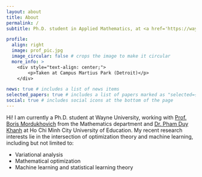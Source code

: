 ```yaml
---
layout: about
title: About
permalink: /
subtitle: Ph.D. student in Applied Mathematics, at <a href='https://wayne.edu/'>Wayne State University</a>

profile:
  align: right
  image: prof_pic.jpg
  image_circular: false # crops the image to make it circular
  more_info: >
    <div style="text-align: center;">
        <p>Taken at Campus Martius Park (Detroit)</p>
    </div>

news: true # includes a list of news items
selected_papers: true # includes a list of papers marked as "selected={true}"
social: true # includes social icons at the bottom of the page
---
```



Hi! I am currently a Ph.D. student at Wayne University, working with <a href='https://borismordukhovich.com/'>Prof. Boris Mordukhovich</a> from the Mathematics department and <a href='https://sites.google.com/site/khanhpd182/'>Dr. Pham Duy Khanh</a> at Ho Chi Minh City University of Education. My recent research interests lie in the intersection of optimization theory and machine learning, including but not limited to:

<ul>
    <li>Variational analysis</li>
    <li>Mathematical optimization</li>
    <li>Machine learning and statistical learning theory </li>
  </ul> 
  <div id="clustrmaps-globe" style="width: 1px; height: 1px; overflow: hidden;">
    <script type="text/javascript" id="clstr_globe" src="//clustrmaps.com/globe.js?d=iOD0soLc7U5citBAPqy3Hi_MGTKhikhukcwZF4fihSw"></script>
</div>

